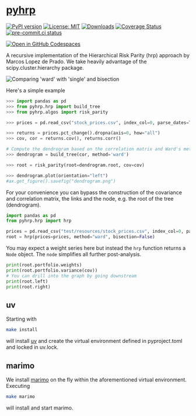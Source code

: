 # [pyhrp](https://tschm.github.io/pyhrp/book)

[![PyPI version](https://badge.fury.io/py/pyhrp.svg)](https://badge.fury.io/py/pyhrp)
[![License: MIT](https://img.shields.io/badge/License-MIT-yellow.svg)](LICENSE)
[![Downloads](https://static.pepy.tech/personalized-badge/pyhrp?period=month&units=international_system&left_color=black&right_color=orange&left_text=PyPI%20downloads%20per%20month)](https://pepy.tech/project/pyhrp)
[![Coverage Status](https://coveralls.io/repos/github/tschm/pyhrp/badge.png?branch=main)](https://coveralls.io/github/tschm/pyhrp?branch=main)
[![pre-commit.ci status](https://results.pre-commit.ci/badge/github/tschm/pyhrp/main.svg)](https://results.pre-commit.ci/latest/github/tschm/pyhrp/main)

[![Open in GitHub Codespaces](https://github.com/codespaces/badge.svg)](https://codespaces.new/tschm/pyhrp)

A recursive implementation of the Hierarchical Risk Parity (hrp) approach
by Marcos Lopez de Prado.
We take heavily advantage of the scipy.cluster.hierarchy package.

![Comparing 'ward' with 'single' and bisection](https://raw.githubusercontent.com/tschm/pyhrp/main/demo.png)

Here's a simple example

```python
>>> import pandas as pd
>>> from pyhrp.hrp import build_tree
>>> from pyhrp.algos import risk_parity

>>> prices = pd.read_csv("stock_prices.csv", index_col=0, parse_dates=True)

>>> returns = prices.pct_change().dropna(axis=0, how="all")
>>> cov, cor = returns.cov(), returns.corr()

# Compute the dendrogram based on the correlation matrix and Ward's metric
>>> dendrogram = build_tree(cor, method='ward')

>>> root = risk_parity(root=dendrogram.root, cov=cov)

>>> dendrogram.plot(orientation="left")
#ax.get_figure().savefig("dendrogram.png")
```

For your convenience you can bypass the construction of the covariance and
correlation matrix, the links and the node, e.g. the root of the tree (dendrogram).

```python
import pandas as pd
from pyhrp.hrp import hrp

prices = pd.read_csv("test/resources/stock_prices.csv", index_col=0, parse_dates=True)
root = hrp(prices=prices, method="ward", bisection=False)
```

You may expect a weight series here but instead the `hrp` function returns a
`Node` object. The `node` simplifies all further post-analysis.

```python
print(root.portfolio.weights)
print(root.portfolio.variance(cov))
# You can drill into the graph by going downstream
print(root.left)
print(root.right)
```

## uv

Starting with

```bash
make install
```

will install [uv](https://github.com/astral-sh/uv) and create
the virtual environment defined in
pyproject.toml and locked in uv.lock.

## marimo

We install [marimo](https://marimo.io) on the fly within the aforementioned
virtual environment. Executing

```bash
make marimo
```

will install and start marimo.
